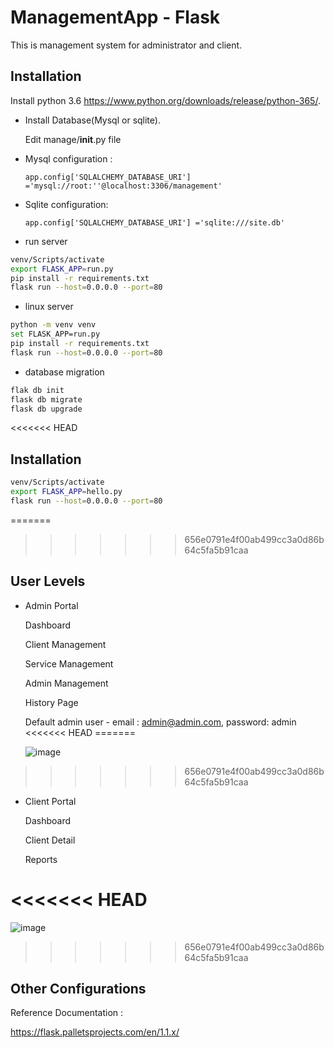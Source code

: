 # ManagementApp - Flask

This is management system for administrator and client.

## Installation

Install python 3.6 https://www.python.org/downloads/release/python-365/.

- Install Database(Mysql or sqlite).

  Edit manage/__init__.py file 

- Mysql configuration : 

      app.config['SQLALCHEMY_DATABASE_URI'] ='mysql://root:''@localhost:3306/management'

- Sqlite configuration:

      app.config['SQLALCHEMY_DATABASE_URI'] ='sqlite:///site.db'


- run server

```bash
venv/Scripts/activate
export FLASK_APP=run.py
pip install -r requirements.txt
flask run --host=0.0.0.0 --port=80
```

- linux server
```bash
python -m venv venv
set FLASK_APP=run.py
pip install -r requirements.txt
flask run --host=0.0.0.0 --port=80
```

- database migration

```bash
flak db init
flask db migrate
flask db upgrade
```

<<<<<<< HEAD
## Installation


```bash
venv/Scripts/activate
export FLASK_APP=hello.py
flask run --host=0.0.0.0 --port=80
```

=======
>>>>>>> 656e0791e4f00ab499cc3a0d86b64c5fa5b91caa
## User Levels

- Admin Portal

   Dashboard

   Client Management
  
   Service Management
  
   Admin Management

   History Page

   Default admin user -    email : admin@admin.com, password: admin 
<<<<<<< HEAD
=======
   
    ![image](https://user-images.githubusercontent.com/40516126/64921991-4938bf00-d797-11e9-8fb5-0803cca0bf90.png)

>>>>>>> 656e0791e4f00ab499cc3a0d86b64c5fa5b91caa


- Client Portal

  Dashboard

  Client Detail
   
  Reports

<<<<<<< HEAD
=======
   ![image](https://user-images.githubusercontent.com/40516126/64921880-35408d80-d796-11e9-8084-d57e4037617a.png)
>>>>>>> 656e0791e4f00ab499cc3a0d86b64c5fa5b91caa

## Other Configurations

Reference Documentation :

https://flask.palletsprojects.com/en/1.1.x/

